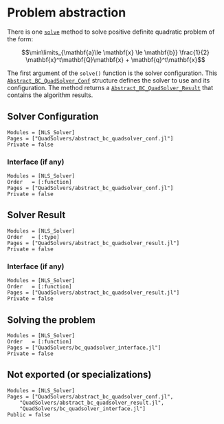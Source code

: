 # Problem abstraction

There is one [`solve`](@ref) method to solve positive definite
quadratic problem of the form:

```math
\min\limits_{\mathbf{a}\le \mathbf{x} \le \mathbf{b}} \frac{1}{2} \mathbf{x}^t\mathbf{Q}\mathbf{x} + \mathbf{q}^t\mathbf{x}
```

The first argument of the `solve()` function is the solver
configuration. This [`Abstract_BC_QuadSolver_Conf`](@ref) structure defines
the solver to use and its configuration. The method returns a
[`Abstract_BC_QuadSolver_Result`](@ref) that contains the algorithm
results.

## Solver Configuration

```@autodocs
Modules = [NLS_Solver]
Pages = ["QuadSolvers/abstract_bc_quadsolver_conf.jl"]
Private = false
```

### Interface (if any)

```@autodocs
Modules = [NLS_Solver]
Order   = [:function]
Pages = ["QuadSolvers/abstract_bc_quadsolver_conf.jl"]
Private = false
```

## Solver Result

```@autodocs
Modules = [NLS_Solver]
Order   = [:type]
Pages = ["QuadSolvers/abstract_bc_quadsolver_result.jl"]
Private = false
```

### Interface (if any)

```@autodocs
Modules = [NLS_Solver]
Order   = [:function]
Pages = ["QuadSolvers/abstract_bc_quadsolver_result.jl"]
Private = false
```

## Solving the problem

```@autodocs
Modules = [NLS_Solver]
Order   = [:function]
Pages = ["QuadSolvers/bc_quadsolver_interface.jl"]
Private = false
```

## Not exported (or specializations)

```@autodocs
Modules = [NLS_Solver]
Pages = ["QuadSolvers/abstract_bc_quadsolver_conf.jl",
	"QuadSolvers/abstract_bc_quadsolver_result.jl",
	"QuadSolvers/bc_quadsolver_interface.jl"]
Public = false
```

